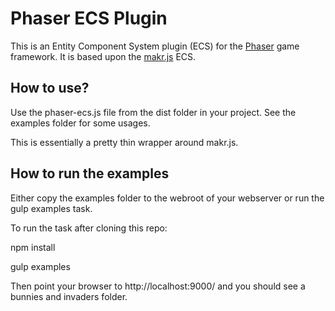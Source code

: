 # Phaser ECS Plugin

This is an Entity Component System plugin (ECS) for the [Phaser][0] game framework. It is based upon the [makr.js][1] ECS.

[0]: https://github.com/photonstorm/phaser
[1]: https://github.com/makrjs/makr

## How to use?

Use the phaser-ecs.js file from the dist folder in your project. See the examples folder for some usages.

This is essentially a pretty thin wrapper around makr.js.

## How to run the examples

Either copy the examples folder to the webroot of your webserver or run the gulp examples task.

To run the task after cloning this repo:

npm install

gulp examples

Then point your browser to http://localhost:9000/ and you should see a bunnies and invaders folder.
